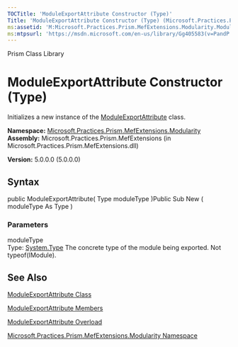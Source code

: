 ```yaml
---
TOCTitle: 'ModuleExportAttribute Constructor (Type)'
Title: 'ModuleExportAttribute Constructor (Type) (Microsoft.Practices.Prism.MefExtensions.Modularity)'
ms:assetid: 'M:Microsoft.Practices.Prism.MefExtensions.Modularity.ModuleExportAttribute.\#ctor(System.Type)'
ms:mtpsurl: 'https://msdn.microsoft.com/en-us/library/Gg405583(v=PandP.50)'
---
```


Prism Class Library

ModuleExportAttribute Constructor (Type)
========================================

Initializes a new instance of the [ModuleExportAttribute](https://msdn.microsoft.com/library/microsoft.practices.prism.mefextensions.modularity.moduleexportattribute) class.

**Namespace:** [Microsoft.Practices.Prism.MefExtensions.Modularity](https://msdn.microsoft.com/library/microsoft.practices.prism.mefextensions.modularity)
**Assembly:** Microsoft.Practices.Prism.MefExtensions (in Microsoft.Practices.Prism.MefExtensions.dll)

**Version:** 5.0.0.0 (5.0.0.0)

## Syntax


public ModuleExportAttribute( Type moduleType )Public Sub New ( moduleType As Type )

### Parameters

moduleType  
Type: [System.Type](http://msdn.microsoft.com/en-us/library/42892f65)
The concrete type of the module being exported. Not typeof(IModule).

See Also
--------


[ModuleExportAttribute Class](https://msdn.microsoft.com/library/microsoft.practices.prism.mefextensions.modularity.moduleexportattribute)

[ModuleExportAttribute Members](https://msdn.microsoft.com/allmembers.t:microsoft.practices.prism.mefextensions.modularity.moduleexportattribute)

[ModuleExportAttribute Overload](https://msdn.microsoft.com/overload:microsoft.practices.prism.mefextensions.modularity.moduleexportattribute.)

[Microsoft.Practices.Prism.MefExtensions.Modularity Namespace](https://msdn.microsoft.com/library/microsoft.practices.prism.mefextensions.modularity)
